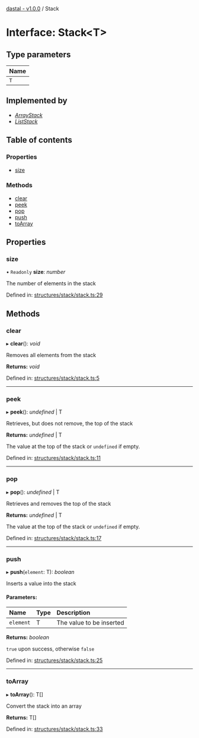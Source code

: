 [dastal - v1.0.0](../README.md) / Stack

# Interface: Stack<T\>

## Type parameters

| Name |
| :------ |
| `T` |

## Implemented by

* [*ArrayStack*](../classes/arraystack.md)
* [*ListStack*](../classes/liststack.md)

## Table of contents

### Properties

- [size](stack.md#size)

### Methods

- [clear](stack.md#clear)
- [peek](stack.md#peek)
- [pop](stack.md#pop)
- [push](stack.md#push)
- [toArray](stack.md#toarray)

## Properties

### size

• `Readonly` **size**: *number*

The number of elements in the stack

Defined in: [structures/stack/stack.ts:29](https://github.com/havelessbemore/dastal/blob/5fab342/src/structures/stack/stack.ts#L29)

## Methods

### clear

▸ **clear**(): *void*

Removes all elements from the stack

**Returns:** *void*

Defined in: [structures/stack/stack.ts:5](https://github.com/havelessbemore/dastal/blob/5fab342/src/structures/stack/stack.ts#L5)

___

### peek

▸ **peek**(): *undefined* \| T

Retrieves, but does not remove, the top of the stack

**Returns:** *undefined* \| T

The value at the top of the stack or `undefined` if empty.

Defined in: [structures/stack/stack.ts:11](https://github.com/havelessbemore/dastal/blob/5fab342/src/structures/stack/stack.ts#L11)

___

### pop

▸ **pop**(): *undefined* \| T

Retrieves and removes the top of the stack

**Returns:** *undefined* \| T

The value at the top of the stack or `undefined` if empty.

Defined in: [structures/stack/stack.ts:17](https://github.com/havelessbemore/dastal/blob/5fab342/src/structures/stack/stack.ts#L17)

___

### push

▸ **push**(`element`: T): *boolean*

Inserts a value into the stack

#### Parameters:

| Name | Type | Description |
| :------ | :------ | :------ |
| `element` | T | The value to be inserted |

**Returns:** *boolean*

`true` upon success, otherwise `false`

Defined in: [structures/stack/stack.ts:25](https://github.com/havelessbemore/dastal/blob/5fab342/src/structures/stack/stack.ts#L25)

___

### toArray

▸ **toArray**(): T[]

Convert the stack into an array

**Returns:** T[]

Defined in: [structures/stack/stack.ts:33](https://github.com/havelessbemore/dastal/blob/5fab342/src/structures/stack/stack.ts#L33)
